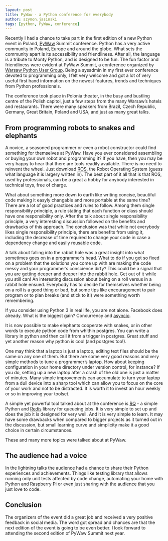 ```yaml
---
layout: post
title: PyWaw - a Python conference for everybody
author: szymon.jasinski
tags: [python, PyWaw, conference]
---
```


Recently I had a chance to take part in the first edition of a new Python event in Poland, [PyWaw](http://summit.pywaw.org/) Summit conference. 
Python has a very active community in Poland, Europe and around the globe. What sets the community apart is its 
accessibility and friendliness. After all, the language is a tribute to Monty Python, and is designed to be fun. The fun 
factor and friendliness were evident at PyWaw Summit, a conference organized by [Warsaw Python User Group](http://pywaw.org/). Being a 
sysadmin in my first ever conference devoted to programming only, I felt very welcome and got a lot of very useful first 
hand information on the newest features, trends and techniques from Python professionals.

The conference took place in Polonia theater, in the busy and bustling centre of the Polish capitol, just a few steps 
from the many Warsaw’s hotels and restaurants. There were many speakers from Brazil, Czech Republic, Germany, 
Great Britain, Poland and USA, and just as many great talks.

## From programming robots to snakes and elephants

A novice, a seasoned programmer or even a robot constructor could find something for themselves at PyWaw. Have you ever 
considered assembling or buying your own robot and programming it? If you have, then you may be very happy to hear that 
there are tools readily available. There is no need to reinvent the wheel. Just download [ROS](http://www.ros.org/), the Robot Operating System 
(guess what language it is largery written in). The best part of it all that is that ROS, used by professionals, can be 
a great a hobby for anybody interested in technical toys, free of charge. 

What about something more down to earth like writing concise, beautiful code making it easyly changable and more 
portable at the same time? There are a lot of good practices and rules to follow. Among them single responsibility 
principle, a rule stating that each function or class should have one responsibility only. After the talk about single 
responsibility principle, a very interesting discussion followed on the benefits and drawbacks of this approach. The 
conclusion was that while not everybody likes single responsibility principle, there are benefits from using it, 
including the decrease of time required to change your code in case a dependency change and easily reusable code.

A talk about falling into the rabbit hole was a great insight into what sometimes goes on in a programmer’s head. What to 
do if you get so fixed on a problem that the solutions you come up with are making the code messy and your programmer’s 
conscience dirty? This could be a signal that you are getting deeper and deeper into the rabbit hole. Get out of it 
while you still can! An interesting discussion about being on a roll versus in a rabbit hole ensued. Everybody has to 
decide for themselves whether being on a roll is a good thing or bad, but some tips like encouragement to pair program 
or to plan breaks (and stick to it!) were something worth remembering.

If you consider using Python 3 in real life, you are not alone. Facebook does already. What is the biggest gain? 
Concurrency and [asyncio](https://docs.python.org/3/library/asyncio.html).

It is now possible to make elephants cooperate with snakes, or in other words to execute python code from whithin 
postgres. You can write a library in python and then call it from a trigger in postgres. Great stuff and yet another 
reason why python is cool (and postgres too!).

One may think that a laptop is just a laptop, editing text files should be the same on any one of them. But there are 
some very good reasons and very simple methods to tune a programmer’s laptop. How about keeping configuration in your 
home directory under version control, for instance? If you do, setting up a new laptop after a crash of the old one is 
just a matter of minutes. Many simple improvements can accumulate to turn your laptop from a dull device into a sharp 
tool which can allow you to focus on the core of your work and not to be distracted. It is worth it to invest an hour 
weekly or so in improving your toolset.

A simple yet powerful tool talked about at the conference is [RQ](http://python-rq.org/) - a simple Python and [Redis](http://redis.io/) library for queueing jobs. 
It is very simple to set up and does the job it is designed for very well. And it is very simple to learn. It may have 
some drawbacks when compared to bigger projects as it turned out in the discussion, but small learning curve and 
simplicity make it a good choice in certain circumstances.

These and many more topics were talked about at PyWaw.

## The audience had a voice

In the lightning talks the audience had a chance to share their Python experiences and achievements. Things like testing 
library that allows running only unit tests affected by code change, automating your home with Python and Raspberry Pi 
or even just sharing with the audience that you just love to code. 

## Conclusion

The organizers of the event did a great job and received a very positive feedback in social media. The word got spread 
and chances are that the next edition of the event is going to be even better. I look forward to attending the second 
edition of PyWaw Summit next year.
